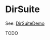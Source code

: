 # DirSuite

See: [DirSuiteDemo](../testing/src/test/scala/fi/sn127/utils/testing/DirSuiteDemo.scala)

TODO 

